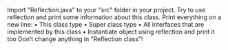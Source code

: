 Import "Reflection.java" to your "src" folder in your project. Try to use reflection and print some information about this class. Print everything on a new line:
    • This class type
    • Super class type 
    • All interfaces that are implemented by this class
    • Instantiate object using reflection and print it too
Don’t change anything in "Reflection class"! 

